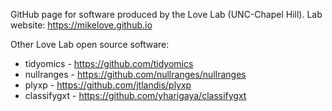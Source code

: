 GitHub page for software produced by the Love Lab (UNC-Chapel
Hill). Lab website: <https://mikelove.github.io>

Other Love Lab open source software:

* tidyomics - https://github.com/tidyomics
* nullranges - https://github.com/nullranges/nullranges
* plyxp - https://github.com/jtlandis/plyxp
* classifygxt - https://github.com/yharigaya/classifygxt
